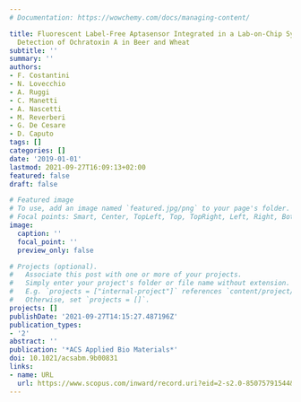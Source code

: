 ```yaml
---
# Documentation: https://wowchemy.com/docs/managing-content/

title: Fluorescent Label-Free Aptasensor Integrated in a Lab-on-Chip System for the
  Detection of Ochratoxin A in Beer and Wheat
subtitle: ''
summary: ''
authors:
- F. Costantini
- N. Lovecchio
- A. Ruggi
- C. Manetti
- A. Nascetti
- M. Reverberi
- G. De Cesare
- D. Caputo
tags: []
categories: []
date: '2019-01-01'
lastmod: 2021-09-27T16:09:13+02:00
featured: false
draft: false

# Featured image
# To use, add an image named `featured.jpg/png` to your page's folder.
# Focal points: Smart, Center, TopLeft, Top, TopRight, Left, Right, BottomLeft, Bottom, BottomRight.
image:
  caption: ''
  focal_point: ''
  preview_only: false

# Projects (optional).
#   Associate this post with one or more of your projects.
#   Simply enter your project's folder or file name without extension.
#   E.g. `projects = ["internal-project"]` references `content/project/deep-learning/index.md`.
#   Otherwise, set `projects = []`.
projects: []
publishDate: '2021-09-27T14:15:27.487196Z'
publication_types:
- '2'
abstract: ''
publication: '*ACS Applied Bio Materials*'
doi: 10.1021/acsabm.9b00831
links:
- name: URL
  url: https://www.scopus.com/inward/record.uri?eid=2-s2.0-85075791544&doi=10.1021%2facsabm.9b00831&partnerID=40&md5=58c17e2d0440b9e968e370fcda0c5920
---
```

